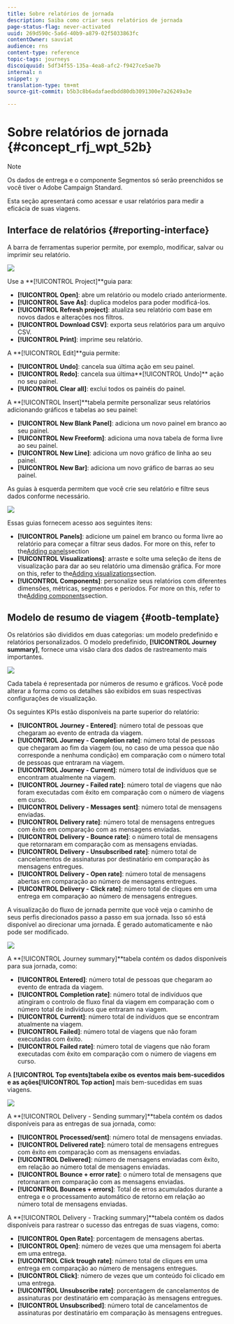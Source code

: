 ```yaml
---
title: Sobre relatórios de jornada
description: Saiba como criar seus relatórios de jornada
page-status-flag: never-activated
uuid: 269d590c-5a6d-40b9-a879-02f5033863fc
contentOwner: sauviat
audience: rns
content-type: reference
topic-tags: journeys
discoiquuid: 5df34f55-135a-4ea8-afc2-f9427ce5ae7b
internal: n
snippet: y
translation-type: tm+mt
source-git-commit: b5b3c8b6adafaedbdd80db3091300e7a26249a3e

---
```



# Sobre relatórios de jornada {#concept_rfj_wpt_52b}

>[!NOTE]
>
>Os dados de entrega e o componente Segmentos só serão preenchidos se você tiver o Adobe Campaign Standard.

Esta seção apresentará como acessar e usar relatórios para medir a eficácia de suas viagens.

## Interface de relatórios {#reporting-interface}

A barra de ferramentas superior permite, por exemplo, modificar, salvar ou imprimir seu relatório.

![](../assets/dynamic_report_toolbar.png)

Use a **[!UICONTROL Project]**guia para:

* **[!UICONTROL Open]**: abre um relatório ou modelo criado anteriormente.
* **[!UICONTROL Save As]**: duplica modelos para poder modificá-los.
* **[!UICONTROL Refresh project]**: atualiza seu relatório com base em novos dados e alterações nos filtros.
* **[!UICONTROL Download CSV]**: exporta seus relatórios para um arquivo CSV.
* **[!UICONTROL Print]**: imprime seu relatório.

A **[!UICONTROL Edit]**guia permite:

* **[!UICONTROL Undo]**: cancela sua última ação em seu painel.
* **[!UICONTROL Redo]**: cancela sua última**[!UICONTROL Undo]** ação no seu painel.
* **[!UICONTROL Clear all]**: exclui todos os painéis do painel.

A **[!UICONTROL Insert]**tabela permite personalizar seus relatórios adicionando gráficos e tabelas ao seu painel:

* **[!UICONTROL New Blank Panel]**: adiciona um novo painel em branco ao seu painel.
* **[!UICONTROL New Freeform]**: adiciona uma nova tabela de forma livre ao seu painel.
* **[!UICONTROL New Line]**: adiciona um novo gráfico de linha ao seu painel.
* **[!UICONTROL New Bar]**: adiciona um novo gráfico de barras ao seu painel.

As guias à esquerda permitem que você crie seu relatório e filtre seus dados conforme necessário.

![](../assets/dynamic_report_interface.png)

Essas guias fornecem acesso aos seguintes itens:

* **[!UICONTROL Panels]**: adicione um painel em branco ou forma livre ao relatório para começar a filtrar seus dados. For more on this, refer to the[Adding panels](../reporting/creating-your-journey-reports.md#adding-panels)section
* **[!UICONTROL Visualizations]**: arraste e solte uma seleção de itens de visualização para dar ao seu relatório uma dimensão gráfica. For more on this, refer to the[Adding visualizations](../reporting/creating-your-journey-reports.md#adding-visualizations)section.
* **[!UICONTROL Components]**: personalize seus relatórios com diferentes dimensões, métricas, segmentos e períodos. For more on this, refer to the[Adding components](../reporting/creating-your-journey-reports.md#adding-components)section.

## Modelo de resumo de viagem {#ootb-template}

Os relatórios são divididos em duas categorias: um modelo predefinido e relatórios personalizados.
O modelo predefinido, **[!UICONTROL Journey summary]**, fornece uma visão clara dos dados de rastreamento mais importantes.

![](../assets/dynamic_report_journey_8.png)

Cada tabela é representada por números de resumo e gráficos. Você pode alterar a forma como os detalhes são exibidos em suas respectivas configurações de visualização.

Os seguintes KPIs estão disponíveis na parte superior do relatório:

* **[!UICONTROL Journey - Entered]**: número total de pessoas que chegaram ao evento de entrada da viagem.
* **[!UICONTROL Journey - Completion rate]**: número total de pessoas que chegaram ao fim da viagem (ou, no caso de uma pessoa que não corresponde a nenhuma condição) em comparação com o número total de pessoas que entraram na viagem.
* **[!UICONTROL Journey - Current]**: número total de indivíduos que se encontram atualmente na viagem.
* **[!UICONTROL Journey - Failed rate]**: número total de viagens que não foram executadas com êxito em comparação com o número de viagens em curso.
* **[!UICONTROL Delivery - Messages sent]**: número total de mensagens enviadas.
* **[!UICONTROL Delivery rate]**: número total de mensagens entregues com êxito em comparação com as mensagens enviadas.
* **[!UICONTROL Delivery - Bounce rate]**: o número total de mensagens que retornaram em comparação com as mensagens enviadas.
* **[!UICONTROL Delivery - Unsubscribed rate]**: número total de cancelamentos de assinaturas por destinatário em comparação às mensagens entregues.
* **[!UICONTROL Delivery - Open rate]**: número total de mensagens abertas em comparação ao número de mensagens entregues.
* **[!UICONTROL Delivery - Click rate]**: número total de cliques em uma entrega em comparação ao número de mensagens entregues.

A visualização do fluxo de jornada permite que você veja o caminho de seus perfis direcionados passo a passo em sua jornada. Isso só está disponível ao direcionar uma jornada. É gerado automaticamente e não pode ser modificado.

![](../assets/dynamic_report_journey_10.png)

A **[!UICONTROL Journey summary]**tabela contém os dados disponíveis para sua jornada, como:

* **[!UICONTROL Entered]**: número total de pessoas que chegaram ao evento de entrada da viagem.
* **[!UICONTROL Completion rate]**: número total de indivíduos que atingiram o controlo de fluxo final da viagem em comparação com o número total de indivíduos que entraram na viagem.
* **[!UICONTROL Current]**: número total de indivíduos que se encontram atualmente na viagem.
* **[!UICONTROL Failed]**: número total de viagens que não foram executadas com êxito.
* **[!UICONTROL Failed rate]**: número total de viagens que não foram executadas com êxito em comparação com o número de viagens em curso.

A **[!UICONTROL Top events]**tabela exibe os eventos mais bem-sucedidos e as ações**[!UICONTROL Top action]** mais bem-sucedidas em suas viagens.

![](../assets/dynamic_report_journey_11.png)

A **[!UICONTROL Delivery - Sending summary]**tabela contém os dados disponíveis para as entregas de sua jornada, como:

* **[!UICONTROL Processed/sent]**: número total de mensagens enviadas.
* **[!UICONTROL Delivered rate]**: número total de mensagens entregues com êxito em comparação com as mensagens enviadas.
* **[!UICONTROL Delivered]**: número de mensagens enviadas com êxito, em relação ao número total de mensagens enviadas.
* **[!UICONTROL Bounce + error rate]**: o número total de mensagens que retornaram em comparação com as mensagens enviadas.
* **[!UICONTROL Bounces + errors]**: Total de erros acumulados durante a entrega e o processamento automático de retorno em relação ao número total de mensagens enviadas.

A **[!UICONTROL Delivery - Tracking summary]**tabela contém os dados disponíveis para rastrear o sucesso das entregas de suas viagens, como:

* **[!UICONTROL Open Rate]**: porcentagem de mensagens abertas.
* **[!UICONTROL Open]**: número de vezes que uma mensagem foi aberta em uma entrega.
* **[!UICONTROL Click trough rate]**: número total de cliques em uma entrega em comparação ao número de mensagens entregues.
* **[!UICONTROL Click]**: número de vezes que um conteúdo foi clicado em uma entrega.
* **[!UICONTROL Unsubscribe rate]**: porcentagem de cancelamentos de assinaturas por destinatário em comparação às mensagens entregues.
* **[!UICONTROL Unsubscribed]**: número total de cancelamentos de assinaturas por destinatário em comparação às mensagens entregues.
